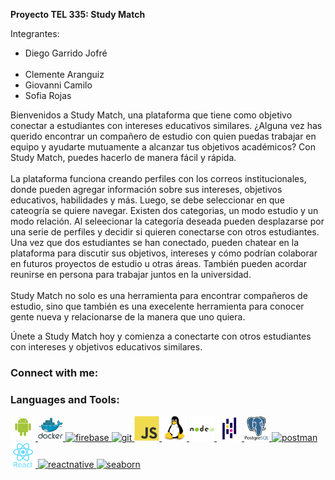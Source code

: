 **Proyecto TEL 335: Study Match**

 Integrantes: 
 * Diego Garrido Jofré <br><br>
 * Clemente Aranguiz <br>
 * Giovanni Camilo <br>
 * Sofia Rojas <br>
              
Bienvenidos a Study Match, una plataforma que tiene como objetivo conectar a estudiantes con intereses educativos similares. ¿Alguna vez has querido encontrar un compañero de estudio con quien puedas trabajar en equipo y ayudarte mutuamente a alcanzar tus objetivos académicos? Con Study Match, puedes hacerlo de manera fácil y rápida. <br><br>
La plataforma funciona creando perfiles con los correos institucionales, donde pueden agregar información sobre sus intereses, objetivos educativos, habilidades y más. Luego, se debe seleccionar en que cateogría se quiere navegar. Existen dos categorias, un modo estudio y un modo relación. Al seleecionar la categoría deseada pueden desplazarse por una serie de perfiles y decidir si quieren conectarse con otros estudiantes. Una vez que dos estudiantes se han conectado, pueden chatear en la plataforma para discutir sus objetivos, intereses y cómo podrían colaborar en futuros proyectos de estudio u otras áreas. También pueden acordar reunirse en persona para trabajar juntos en la universidad. <br><br>
Study Match no solo es una herramienta para encontrar compañeros de estudio, sino que también es una execelente herramienta para conocer gente nueva y relacionarse de la manera que uno quiera. 

Únete a Study Match hoy y comienza a conectarte con otros estudiantes con intereses y objetivos educativos similares. 

<h3 align="left">Connect with me:</h3>
<p align="left">
</p>

<h3 align="left">Languages and Tools:</h3>
<p align="left"> <a href="https://developer.android.com" target="_blank" rel="noreferrer"> <img src="https://raw.githubusercontent.com/devicons/devicon/master/icons/android/android-original-wordmark.svg" alt="android" width="40" height="40"/> </a> <a href="https://www.docker.com/" target="_blank" rel="noreferrer"> <img src="https://raw.githubusercontent.com/devicons/devicon/master/icons/docker/docker-original-wordmark.svg" alt="docker" width="40" height="40"/> </a> <a href="https://firebase.google.com/" target="_blank" rel="noreferrer"> <img src="https://www.vectorlogo.zone/logos/firebase/firebase-icon.svg" alt="firebase" width="40" height="40"/> </a> <a href="https://git-scm.com/" target="_blank" rel="noreferrer"> <img src="https://www.vectorlogo.zone/logos/git-scm/git-scm-icon.svg" alt="git" width="40" height="40"/> </a> <a href="https://developer.mozilla.org/en-US/docs/Web/JavaScript" target="_blank" rel="noreferrer"> <img src="https://raw.githubusercontent.com/devicons/devicon/master/icons/javascript/javascript-original.svg" alt="javascript" width="40" height="40"/> </a> <a href="https://www.linux.org/" target="_blank" rel="noreferrer"> <img src="https://raw.githubusercontent.com/devicons/devicon/master/icons/linux/linux-original.svg" alt="linux" width="40" height="40"/> </a> <a href="https://nodejs.org" target="_blank" rel="noreferrer"> <img src="https://raw.githubusercontent.com/devicons/devicon/master/icons/nodejs/nodejs-original-wordmark.svg" alt="nodejs" width="40" height="40"/> </a> <a href="https://pandas.pydata.org/" target="_blank" rel="noreferrer"> <img src="https://raw.githubusercontent.com/devicons/devicon/2ae2a900d2f041da66e950e4d48052658d850630/icons/pandas/pandas-original.svg" alt="pandas" width="40" height="40"/> </a> <a href="https://www.postgresql.org" target="_blank" rel="noreferrer"> <img src="https://raw.githubusercontent.com/devicons/devicon/master/icons/postgresql/postgresql-original-wordmark.svg" alt="postgresql" width="40" height="40"/> </a> <a href="https://postman.com" target="_blank" rel="noreferrer"> <img src="https://www.vectorlogo.zone/logos/getpostman/getpostman-icon.svg" alt="postman" width="40" height="40"/> </a> <a href="https://reactjs.org/" target="_blank" rel="noreferrer"> <img src="https://raw.githubusercontent.com/devicons/devicon/master/icons/react/react-original-wordmark.svg" alt="react" width="40" height="40"/> </a> <a href="https://reactnative.dev/" target="_blank" rel="noreferrer"> <img src="https://reactnative.dev/img/header_logo.svg" alt="reactnative" width="40" height="40"/> </a> <a href="https://seaborn.pydata.org/" target="_blank" rel="noreferrer"> <img src="https://seaborn.pydata.org/_images/logo-mark-lightbg.svg" alt="seaborn" width="40" height="40"/> </a> </p>
